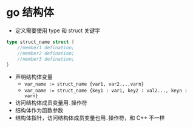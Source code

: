 # go 结构体

- 定义需要使用 type 和 struct 关键字

```go
type struct_name struct {
    //member1 defination;
    //member2 defination;
    //member3 defination;
}
```

- 声明结构体变量
  - `var_name := struct_name {var1, var2...,varn}`
  - `var_name := struct_name {key1 : var1, key2 : val2..., keyn : varn}`
- 访问结构体成员变量用`.`操作符
- 结构体作为函数参数
- 结构体指针，访问结构体成员变量也用`.`操作符，和 C++ 不一样
